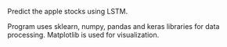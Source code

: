 Predict the apple stocks using LSTM.

Program uses sklearn, numpy, pandas and keras libraries for data processing.
Matplotlib is used for visualization.
